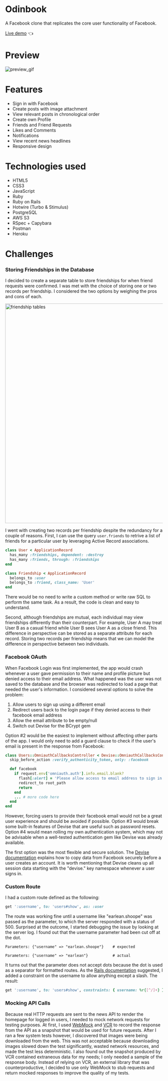 # Odinbook
A Facebook clone that replicates the core user functionality of Facebook.

[Live demo](https://evening-sands-32189.herokuapp.com/) 👈

# Preview

![preview_gif](https://user-images.githubusercontent.com/88938117/199010744-a45cdf0e-be2f-420b-8e42-5265399d6206.gif)

# Features

- Sign in with Facebook
- Create posts with image attachment
- View relevant posts in chronological order
- Create own Profile
- Friends and Friend Requests
- Likes and Comments
- Notifications
- View recent news headlines
- Responsive design

# Technologies used

- HTML5
- CSS3
- JavaScript
- Ruby
- Ruby on Rails
- Hotwire (Turbo & Stimulus)
- PostgreSQL
- AWS S3
- RSpec + Capybara
- Postman
- Heroku

# Challenges
### Storing Friendships in the Database

I decided to create a separate table to store friendships for when friend requests were confirmed. I was met with the choice of storing one or two records per friendship. I considered the two options by weighing the pros and cons of each.

<img src="https://user-images.githubusercontent.com/88938117/199243437-7f32a32e-d2b2-4042-af61-5a9c63c638a3.png" alt="friendship tables" width="700">

I went with creating two records per friendship despite the redundancy for a couple of reasons. First, I can use the query ```user.friends``` to retrive a list of friends for a particular user by leveraging Active Record associations.
```ruby
class User < ApplicationRecord
  has_many :friendships, dependent: :destroy
  has_many :friends, through: :friendships
end

class Friendship < ApplicationRecord
  belongs_to :user
  belongs_to :friend, class_name: 'User'
end
```
There would be no need to write a custom method or write raw SQL to perform the same task. As a result, the code is clean and easy to understand.

Second, although friendships are mutual, each individual may view friendships differently than their counterpart. For example, User A may treat User B as a casual friend while User B sees User A as a close friend. This difference in perspective can be stored as a separate attribute for each record. Storing two records per friendship means that we can model the difference in perspective between two individuals.
### Facebook OAuth
When Facebook Login was first implemented, the app would crash whenever a user gave permission to their name and profile picture but denied access to their email address. What happened was the user was not saved to the database and the browser was redirected to load a page that needed the user's information. I considered several options to solve the problem:
  1. Allow users to sign up using a different email
  2. Redirect users back to the login page if they denied access to their facebook email address
  3. Allow the email attribute to be empty/null
  4. Switch out Devise for the BCrypt gem

Option #2 would be the easiest to implement without affecting other parts of the app. I would only need to add a guard clause to check if the user's email is present in the response from Facebook:
```ruby
class Users::OmniauthCallbacksController < Devise::OmniauthCallbacksController
  skip_before_action :verify_authenticity_token, only: :facebook

  def facebook
    if request.env['omniauth.auth'].info.email.blank?
      flash[:alert] = 'Please allow access to email address to sign in with Facebook.'
      redirect_to root_path
      return
    end
    ... # more code here
  end
end
```
However, forcing users to provide their facebook email would not be a great user experience and should be avoided if possible.
Option #3 would break some built-in features of Devise that are useful such as password resets.
Option #4 would mean rolling my own authentication system, which may not be advisable when a well-tested authentication gem like Devise was already available.

The first option was the most flexible and secure solution. The [Devise documentation](https://github.com/heartcombo/devise/wiki/OmniAuth:-Overview) explains how to copy data from Facebook securely before a user creates an account. It is worth mentioning that Devise cleans up all session data starting with the "devise." key namespace whenever a user signs in.
### Custom Route
I had a custom route defined as the following:
```ruby
get ':username', to: 'users#show', as: :user
```
The route was working fine until a username like "earlean.shoope" was passed as the parameter, to which the server responded with a status of 500. Surprised at the outcome, I started debugging the issue by looking at the server log. I found out that the username parameter had been cut off at the dot.
```
Parameters: {"username" => "earlean.shoope"}    # expected

Parameters: {"username" => "earlean"}           # actual
```
It turns out that the parameter does not accept dots because the dot is used as a separator for formatted routes. As the [Rails documentation](https://guides.rubyonrails.org/routing.html#dynamic-segments) suggested, I added a constraint on the username to allow anything except a slash. The result:
```ruby
get ':username', to: 'users#show', constraints: { username: %r{[^/]+} }, as: :user
```
### Mocking API Calls
Because real HTTP requests are sent to the news API to render the homepage for logged in users, I needed to mock network requests for testing purposes. At first, I used [WebMock](https://github.com/bblimke/webmock) and [VCR](https://github.com/vcr/vcr) to record the response from the API as a snapshot that would be used for future requests. After I ran a few system tests however, I discovered that images were being downloaded from the web. This was not acceptable because downloading images slowed down the test significantly, wasted network resources, and made the test less deterministic. I also found out the snapshot produced by VCR contained extraneous data for my needs; I only needed a sample of the response body. Instead of relying on VCR, an external library that was counterproductive, I decided to use only WebMock to stub requests and return mocked responses to improve the quality of my tests.
